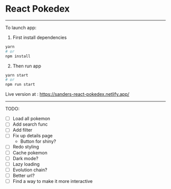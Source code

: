 # React Pokedex

---

To launch app:

1. First install dependencies

```bash
yarn
# or
npm install
```

2. Then run app

```bash
yarn start
# or
npm run start
```

Live version at :
https://sanders-react-pokedex.netlify.app/

---

TODO:

- [ ] Load all pokemon
- [ ] Add search func
- [ ] Add filter
- [ ] Fix up details page
  - Button for shiny?
- [ ] Redo styling
- [ ] Cache pokemon
- [ ] Dark mode?
- [ ] Lazy loading
- [ ] Evolution chain?
- [ ] Better url?
- [ ] Find a way to make it more interactive

